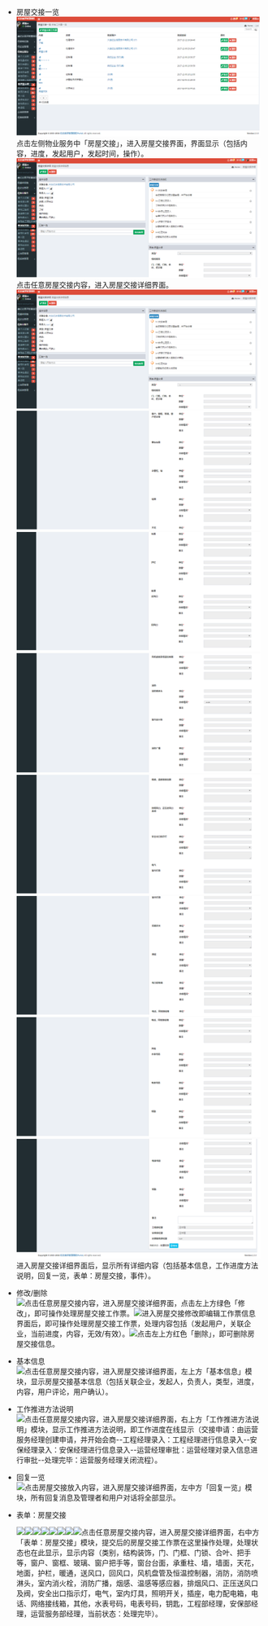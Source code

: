 * 房屋交接一览![](/assets/房屋交接.png)点击左侧物业服务中「房屋交接」，进入房屋交接界面，界面显示（包括内容，进度，发起用户，发起时间，操作）。![](/assets/房屋交接1.png)点击任意房屋交接内容，进入房屋交接详细界面。![](/assets/房屋交接1.png)![](/assets/房屋交接2.png)![](/assets/房屋交接3.png)![](/assets/房屋交接4.png)![](/assets/房屋交接5.png)![](/assets/房屋交接6.png)![](/assets/房屋交接7.png)![](/assets/房屋交接8.png)进入房屋交接详细界面后，显示所有详细内容（包括基本信息，工作进度方法说明，回复一览，表单：房屋交接，事件）。

* 修改/删除  
  ![](blob:https://www.gitbook.com/77257ff1-82a5-4e28-8b08-5ea8790dff28)点击任意房屋交接内容，进入房屋交接详细界面，点击左上方绿色「修改」，即可操作处理房屋交接工作票。![](blob:https://www.gitbook.com/4127fb89-0e0a-49e1-94c2-e43f62678f87)进入房屋交接修改即编辑工作票信息界面后，即可操作处理房屋交接工作票，处理内容包括（发起用户，关联企业，当前进度，内容，无效/有效）。![](blob:https://www.gitbook.com/eb5ec1a6-aed2-4b56-a377-75b45c2d2efe)点击左上方红色「删除」，即可删除房屋交接信息。

* 基本信息  
  ![](blob:https://www.gitbook.com/c6e615a2-82aa-42b4-a101-3bcb1974fdd0)点击任意房屋交接内容，进入房屋交接详细界面，左上方「基本信息」模块，显示房屋交接基本信息（包括关联企业，发起人，负责人，类型，进度，内容，用户评论，用户确认）。

* 工作推进方法说明  
  ![](blob:https://www.gitbook.com/68631cde-a502-4c3c-9efd-305a27b1816f)点击任意房屋交接内容，进入房屋交接详细界面，右上方「工作推进方法说明」模块，显示工作推进方法说明，即工作进度在线显示（交接申请：由运营服务经理创建申请，并开始会商--工程经理录入：工程经理进行信息录入--安保经理录入：安保经理进行信息录入--运营经理审批：运营经理对录入信息进行审批--处理完毕：运营服务经理关闭流程）。

* 回复一览  
  ![](blob:https://www.gitbook.com/4b5db4d1-7e40-4b9d-8f0e-5eb070d85e5b)点击房屋交接放入内容，进入房屋交接详细界面，左中方「回复一览」模块，所有回复消息及管理者和用户对话将全部显示。

* 表单：房屋交接

  ![](blob:https://www.gitbook.com/ea2ce02d-2600-41c6-b116-42af7d967650)![](blob:https://www.gitbook.com/72443bae-599e-425a-b7c1-e132502330c5)![](blob:https://www.gitbook.com/15ba446a-06d4-43d2-8a07-da25bafe197e)![](blob:https://www.gitbook.com/e4aa2656-3091-4c17-a6d2-ebb89a5e4ef5)![](blob:https://www.gitbook.com/b3de0467-de3c-4db9-a47d-7dd97ace38a1)![](blob:https://www.gitbook.com/f5f36df0-a3bd-40bc-b20c-ecaf42e66272)![](blob:https://www.gitbook.com/22d67cc8-0082-4dfb-83a8-86a8096499e8)![](blob:https://www.gitbook.com/f3977755-e2b4-4767-a379-d993e265d09a)点击任意房屋交接内容，进入房屋交接详细界面，右中方「表单：房屋交接」模块，提交后的房屋交接工作票在这里操作处理，处理状态也在此显示，显示内容（类别，结构装饰，门、门框、门锁、合叶、把手等，窗户、窗框、玻璃、窗户把手等，窗台台面，承重柱、墙，墙面，天花，地面，护栏，暖通，送风口，回风口，风机盘管及恒温控制器，消防，消防喷淋头，室内消火栓，消防广播，烟感、温感等感应器，排烟风口、正压送风口及阀，安全出口指示灯，电气，室内灯具，照明开关，插座，电力配电箱，电话、网络接线箱，其他，水表号码，电表号码，钥匙，工程部经理，安保部经理，运营服务部经理，当前状态：处理完毕）。




